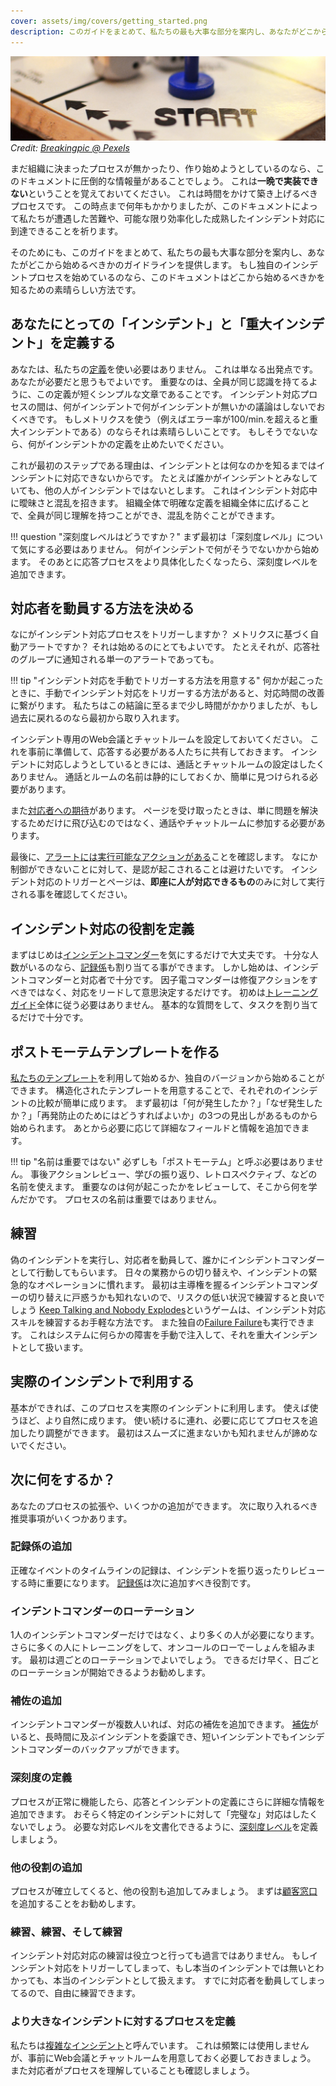 ```yaml
---
cover: assets/img/covers/getting_started.png
description: このガイドをまとめて、私たちの最も大事な部分を案内し、あなたがどこから始めるべきかのガイドラインを提供します。もし独自のインシデントプロセスを始めているのなら、このドキュメントはどこから始めるべきかを知るための素晴らしい方法です。
---
```


![はじめに](./assets/img/headers/getting_started.jpg)
*Credit: [Breakingpic @ Pexels](https://www.pexels.com/photo/young-game-match-kids-2923/)*

まだ組織に決まったプロセスが無かったり、作り始めようとしているのなら、このドキュメントに圧倒的な情報量があることでしょう。
これは**一晩で実装できない**ということを覚えておいてください。
これは時間をかけて築き上げるべきプロセスです。
この時点まで何年もかかりましたが、このドキュメントによって私たちが遭遇した苦難や、可能な限り効率化した成熟したインシデント対応に到達できることを祈ります。

そのためにも、このガイドをまとめて、私たちの最も大事な部分を案内し、あなたがどこから始めるべきかのガイドラインを提供します。
もし独自のインシデントプロセスを始めているのなら、このドキュメントはどこから始めるべきかを知るための素晴らしい方法です。

## あなたにとっての「インシデント」と「重大インシデント」を定義する

あなたは、私たちの[定義](/before/severity_levels.md)を使い必要はありません。
これは単なる出発点です。
あなたが必要だと思うもでよいです。
重要なのは、全員が同じ認識を持てるように、この定義が短くシンプルな文章であることです。
インシデント対応プロセスの間は、何がインシデントで何がインシデントが無いかの議論はしないでおくべきです。
もしメトリクスを使う（例えばエラー率が100/min.を超えると重大インシデントである）のならそれは素晴らしいことです。
もしそうでないなら、何がインシデントかの定義を止めたいでください。

これが最初のステップである理由は、インシデントとは何なのかを知るまではインシデントに対応できないからです。
たとえば誰かがインシデントとみなしていても、他の人がインシデントではないとします。
これはインシデント対応中に曖昧さと混乱を招きます。
組織全体で明確な定義を組織全体に広げることで、全員が同じ理解を持つことができ、混乱を防ぐことができます。

!!! question "深刻度レベルはどうですか？"
    まず最初は「深刻度レベル」について気にする必要はありません。
    何がインシデントで何がそうでないかから始めます。
    そのあとに応答プロセスをより具体化したくなったら、深刻度レベルを追加できます。

## 対応者を動員する方法を決める

なにがインシデント対応プロセスをトリガーしますか？
メトリクスに基づく自動アラートですか？
それは始めるのにとてもよいです。
たとえそれが、応答社のグループに通知される単一のアラートであっても。

!!! tip "インシデント対応を手動でトリガーする方法を用意する"
    何かが起こったときに、手動でインシデント対応をトリガーする方法があると、対応時間の改善に繋がります。
    私たちはこの結論に至るまで少し時間がかかりましたが、もし過去に戻れるのなら最初から取り入れます。

インシデント専用のWeb会議とチャットルームを設定しておいてください。
これを事前に準備して、応答する必要がある人たちに共有しておきます。
インシデントに対応しようとしているときには、通話とチャットルームの設定はしたくありません。
通話とルームの名前は静的にしておくか、簡単に見つけられる必要があります。

また[対応者への期待](/oncall/being_oncall.md)があります。
ページを受け取ったときは、単に問題を解決するためだけに飛び込むのではなく、通話やチャットルームに参加する必要があります。

最後に、[アラートには実行可能なアクションがある](/oncall/alerting_principles.md)ことを確認します。
なにか制御ができないことに対して、是認が起こされることは避けたいです。
インシデント対応のトリガーとページは、**即座に人が対応できるもの**のみに対して実行される事を確認してください。

## インシデント対応の役割を定義

まずはじめは[インシデントコマンダー](/before/different_roles#incident-commander-ic)を気にするだけで大丈夫です。
十分な人数がいるのなら、[記録係](/before/different_roles#scribe)も割り当てる事ができます。
しかし始めは、インシデントコマンダーと対応者で十分です。
因子電コマンダーは修復アクションをすべきではなく、対応をリードして意思決定するだけです。
初めは[トレーニングガイド](/training/incident_commander.md)全体に従う必要はありません。
基本的な質問をして、タスクを割り当てるだけで十分です。

## ポストモーテムテンプレートを作る

[私たちのテンプレート](/after/post_mortem_template.md)を利用して始めるか、独自のバージョンから始めることができます。
構造化されたテンプレートを用意することで、それぞれのインシデントの比較が簡単に成ります。
まず最初は「何が発生したか？」「なぜ発生したか？」「再発防止のためにはどうすればよいか」の3つの見出しがあるものから始められます。
あとから必要に応じて詳細なフィールドと情報を追加できます。

!!! tip "名前は重要ではない"
    必ずしも「ポストモーテム」と呼ぶ必要はありません。
    事後アクションレビュー、学びの振り返り、レトロスペクティブ、などの名前を使えます。
    重要なのは何が起こったかをレビューして、そこから何を学んだかです。
    プロセスの名前は重要ではありません。

## 練習

偽のインシデントを実行し、対応者を動員して、誰かにインシデントコマンダーとして行動してもらいます。
日々の業務からの切り替えや、インシデントの緊急的なオペレーションに慣れます。
最初は主導権を握るインシデントコマンダーの切り替えに戸惑うかも知れないので、リスクの低い状況で練習すると良いでしょう
[Keep Talking and Nobody Explodes](http://www.keeptalkinggame.com/)というゲームは、インシデント対応スキルを練習するお手軽な方法です。
また独自の[Failure Failure](https://www.pagerduty.com/blog/failure-fridays-four-years/)も実行できます。
これはシステムに何らかの障害を手動で注入して、それを重大インシデントとして扱います。


## 実際のインシデントで利用する

基本ができれば、このプロセスを実際のインシデントに利用します。
使えば使うほど、より自然に成ります。
使い続けるに連れ、必要に応じてプロセスを追加したり調整ができます。
最初はスムーズに進まないかも知れませんが諦めないでください。

## 次に何をするか？

あなたのプロセスの拡張や、いくつかの追加ができます。
次に取り入れるべき推奨事項がいくつかあります。

### 記録係の追加

正確なイベントのタイムラインの記録は、インシデントを振り返ったりレビューする時に重要になります。
[記録係](/before/different_roles#scribe)は次に追加すべき役割です。

### インデントコマンダーのローテーション

1人のインシデントコマンダーだけではなく、より多くの人が必要になります。
さらに多くの人にトレーニングをして、オンコールのローでーしょんを組みます。
最初は週ごとのローテーションでよいでしょう。
できるだけ早く、日ごとのローテーションが開始できるようお勧めします。

### 補佐の追加

インシデントコマンダーが複数人いれば、対応の補佐を追加できます。
[補佐](/before/different_roles#deputy)がいると、長時間に及ぶインシデントを委譲でき、短いインシデントでもインシデントコマンダーのバックアップができます。

### 深刻度の定義

プロセスが正常に機能したら、応答とインシデントの定義にさらに詳細な情報を追加できます。
おそらく特定のインシデントに対して「完璧な」対応はしたくないでしょう。
必要な対応レベルを文書化できるように、[深刻度レベル](/before/severity_levels.md)を定義しましょう。

### 他の役割の追加

プロセスが確立してくると、他の役割も追加してみましょう。
まずは[顧客窓口](/before/different_roles#customer-liaison)を追加することをお勧めします。

### 練習、練習、そして練習

インシデント対応対応の練習は役立つと行っても過言ではありません。
もしインシデント対応をトリガーしてしまって、もし本当のインシデントでは無いとわかっても、本当のインシデントとして扱えます。
すでに対応者を動員してしまってるので、自由に練習できます。

### より大きなインシデントに対するプロセスを定義

私たちは[複雑なインシデント](/before/complex_incidents.md)と呼んでいます。
これは頻繁には使用しませんが、事前にWeb会議とチャットルームを用意しておく必要しておきましょう。
また対応者がプロセスを理解していることも確認しましょう。
